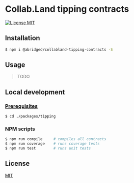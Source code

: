 # Collab.Land tipping contracts

[![License MIT][license-image]][license-url]

## Installation

```bash
$ npm i @abridged/collabland-tipping-contracts -S
```

## Usage

> TODO

## Local development

### [Prerequisites](https://github.com/abridged/collabland-contracts#installation)

```bash
$ cd ./packages/tipping
```

### NPM scripts

```bash
$ npm run compile     # compiles all contracts
$ npm run coverage    # runs coverage tests
$ npm run test        # runs unit tests
```

## License

[MIT][license-url]

[license-image]: https://img.shields.io/badge/License-MIT-yellow.svg
[license-url]: https://github.com/abridged/collabland-contracts/blob/master/LICENSE
